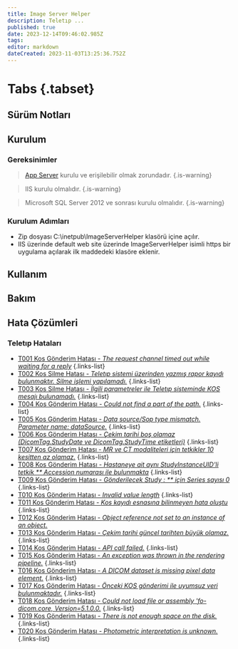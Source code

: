 ```yaml
---
title: Image Server Helper
description: Teletıp ...
published: true
date: 2023-12-14T09:46:02.985Z
tags: 
editor: markdown
dateCreated: 2023-11-03T13:25:36.752Z
---
```


# Tabs {.tabset}
## Sürüm Notları

## Kurulum

### Gereksinimler
> [App Server](/Uygulamalar/AppServer) kurulu ve erişilebilir olmak zorundadır.
{.is-warning}

> IIS kurulu olmalıdır.
{.is-warning}

> Microsoft SQL Server 2012 ve sonrası kurulu olmalıdır.
{.is-warning}

### Kurulum Adımları

- Zip dosyası C:\inetpub\ImageServerHelper klasörü içine açılır.
- IIS üzerinde default web site üzerinde ImageServerHelper isimli https bir uygulama açılarak ilk maddedeki klasöre eklenir.

## Kullanım
## Bakım
## Hata Çözümleri

### Teletıp Hataları

- [T001 Kos Gönderim Hatası - *The request channel timed out while waiting for a reply*](/Hatalar/T001)
{.links-list}
- [T002 Kos Silme Hatası - *Teletıp sistemi üzerinden yazmış rapor kayıdı bulunmaktır. Silme işlemi yapılamadı.*](/Hatalar/T002)
{.links-list}
- [T003 Kos Silme Hatası - *İlgili parametreler ile Teletıp sisteminde KOS mesajı bulunamadı.*](/Hatalar/T003)
{.links-list}
- [T004 Kos Gönderim Hatası - *Could not find a part of the path.*](/Hatalar/T004)
{.links-list}
- [T005 Kos Gönderim Hatası - *Data source/Sop type mismatch. Parameter name: dataSource.*](/Hatalar/T005)
{.links-list}
- [T006 Kos Gönderim Hatası - *Çekim tarihi boş olamaz (DicomTag.StudyDate ve DicomTag.StudyTime etiketleri)*](/Hatalar/T006)
{.links-list}
- [T007 Kos Gönderim Hatası - *MR ve CT modaliteleri için tetkikler 10 kesitten az olamaz.*](/Hatalar/T007)
{.links-list}
- [T008 Kos Gönderim Hatası - *Hastaneye ait aynı StudyInstanceUID'li tetkik ** Accession numarası ile bulunmakta*](/Hatalar/T008)
{.links-list}
- [T009 Kos Gönderim Hatası - *Gönderilecek Study : ** için Series sayısı 0*](/Hatalar/T009)
{.links-list}
- [T010 Kos Gönderim Hatası - *Invalid value length*](/Hatalar/T010)
{.links-list}
- [T011 Kos Gönderim Hatası - *Kos kayıdı esnasına bilinmeyen hata oluştu*](/Hatalar/T011)
{.links-list}
- [T012 Kos Gönderim Hatası - *Object reference not set to an instance of an object.*](/Hatalar/T012)
- [T013 Kos Gönderim Hatası - *Çekim tarihi güncel tarihten büyük olamaz.*](/Hatalar/T013)
{.links-list}
- [T014 Kos Gönderim Hatası - *API call failed.*](/Hatalar/T014)
{.links-list}
- [T015 Kos Gönderim Hatası - *An exception was thrown in the rendering pipeline.*](/Hatalar/T015)
{.links-list}
- [T016 Kos Gönderim Hatası - *A DICOM dataset is missing pixel data element.*](/Hatalar/T016)
{.links-list}
- [T017 Kos Gönderim Hatası - *Önceki KOS gönderimi ile uyumsuz veri bulunmaktadır.*](/Hatalar/T017)
{.links-list}
- [T018 Kos Gönderim Hatası - *Could not load file or assembly 'fo-dicom.core, Version=5.1.0.0.*](/Hatalar/T018)
{.links-list}
- [T019 Kos Gönderim Hatası - *There is not enough space on the disk.*](/Hatalar/T019)
{.links-list}
- [T020 Kos Gönderim Hatası - *Photometric interpretation is unknown.*](/Hatalar/T020)
{.links-list}